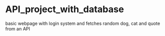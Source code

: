 # API_project_with_database
 basic webpage with login system and fetches random dog, cat and quote from an API
